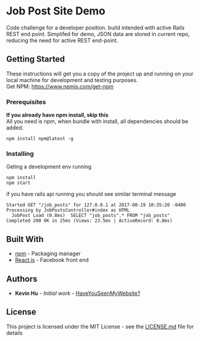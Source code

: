 # Job Post Site Demo

Code challenge for a developer position.
build intended with active Rails REST end point. Simplifed for demo, JSON data are stored in current repo, reducing the need for active REST end-point.   

## Getting Started

These instructions will get you a copy of the project up and running on your local machine for development and testing purposes.   
Get NPM: https://www.npmjs.com/get-npm


### Prerequisites
**If you already have npm install, skip this**   
All you need is npm, when bundle with install, all dependencies should be added.

```
npm install npm@latest -g
```

### Installing

Geting a development env running


```
npm install
npm start
```
if you have rails api running you should see similar terminal message
```
Started GET "/job_posts" for 127.0.0.1 at 2017-08-19 10:35:20 -0400
Processing by JobPostsController#index as HTML
  JobPost Load (0.8ms)  SELECT "job_posts".* FROM "job_posts"
Completed 200 OK in 25ms (Views: 23.5ms | ActiveRecord: 0.8ms)
```


## Built With

* [npm](https://www.npmjs.com/get-npm) - Packaging manager
* [React.js](https://facebook.github.io/react/docs/installation.html) - Facebook front end

## Authors

* **Kevin Hu** - *Initial work* - [HaveYouSeenMyWebsite?](https://polymer940c.github.io/)

## License

This project is licensed under the MIT License - see the [LICENSE.md](LICENSE.md) file for details
